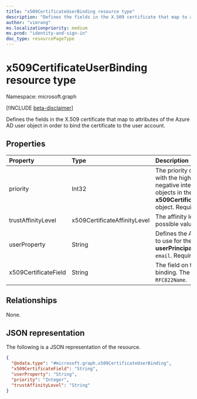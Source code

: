 ```yaml
---
title: "x509CertificateUserBinding resource type"
description: "Defines the fields in the X.509 certificate that map to attributes of the Azure AD user object in order to bind the certificate to the user account."
author: "vimrang"
ms.localizationpriority: medium
ms.prod: "identity-and-sign-in"
doc_type: resourcePageType
---
```


# x509CertificateUserBinding resource type

Namespace: microsoft.graph

[!INCLUDE [beta-disclaimer](../../includes/beta-disclaimer.md)]

Defines the fields in the X.509 certificate that map to attributes of the Azure AD user object in order to bind the certificate to the user account.

## Properties
|Property|Type|Description|
|:---|:---|:---|
|priority|Int32|The priority of the binding. Azure AD uses the binding with the highest priority. This value must be a non-negative integer and unique in the collection of objects in the **certificateUserBindings** property of an **x509CertificateAuthenticationMethodConfiguration** object. Required|
|trustAffinityLevel|x509CertificateAffinityLevel| The affinity level of the username binding rule. The possible values are: `low`, `high`, `unknownFutureValue`.|
|userProperty|String|Defines the Azure AD user property of the user object to use for the binding. The possible values are: **userPrincipalName**, `onPremisesUserPrincipalName`, `email`. Required.|
|x509CertificateField|String|The field on the X.509 certificate to use for the binding. The possible values are: `PrincipalName`, `RFC822Name`.|

## Relationships
None.

## JSON representation
The following is a JSON representation of the resource.
<!-- {
  "blockType": "resource",
  "@odata.type": "microsoft.graph.x509CertificateUserBinding"
}
-->
``` json
{
  "@odata.type": "#microsoft.graph.x509CertificateUserBinding",
  "x509CertificateField": "String",
  "userProperty": "String",
  "priority": "Integer",
  "trustAffinityLevel": "String"
}
```

